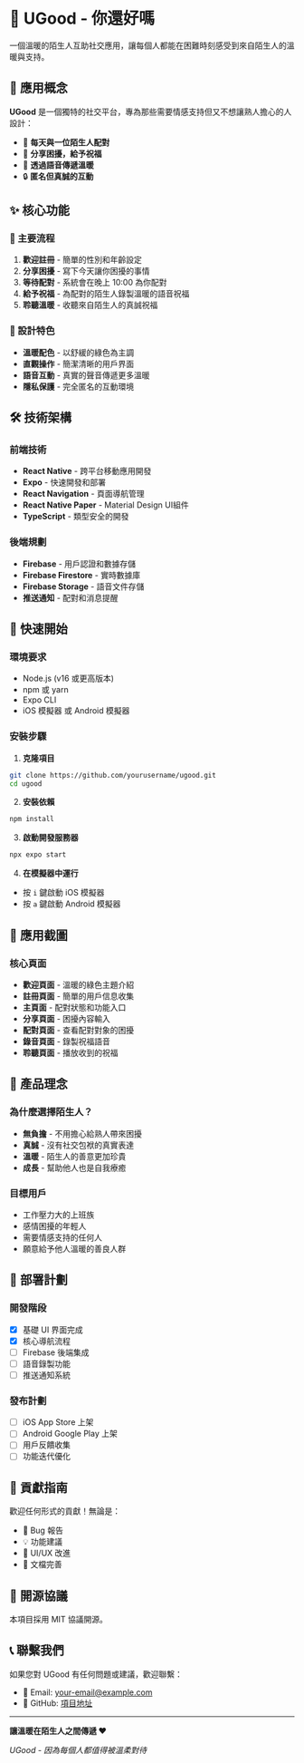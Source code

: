 # 🌟 UGood - 你還好嗎

一個溫暖的陌生人互助社交應用，讓每個人都能在困難時刻感受到來自陌生人的溫暖與支持。

## 📱 應用概念

**UGood** 是一個獨特的社交平台，專為那些需要情感支持但又不想讓熟人擔心的人設計：

- 🤝 **每天與一位陌生人配對**
- 💬 **分享困擾，給予祝福**  
- 🎤 **透過語音傳遞溫暖**
- 🔒 **匿名但真誠的互動**

## ✨ 核心功能

### 🎯 主要流程
1. **歡迎註冊** - 簡單的性別和年齡設定
2. **分享困擾** - 寫下今天讓你困擾的事情
3. **等待配對** - 系統會在晚上 10:00 為你配對
4. **給予祝福** - 為配對的陌生人錄製溫暖的語音祝福
5. **聆聽溫暖** - 收聽來自陌生人的真誠祝福

### 🎨 設計特色
- **溫暖配色** - 以舒緩的綠色為主調
- **直觀操作** - 簡潔清晰的用戶界面
- **語音互動** - 真實的聲音傳遞更多溫暖
- **隱私保護** - 完全匿名的互動環境

## 🛠 技術架構

### 前端技術
- **React Native** - 跨平台移動應用開發
- **Expo** - 快速開發和部署
- **React Navigation** - 頁面導航管理
- **React Native Paper** - Material Design UI組件
- **TypeScript** - 類型安全的開發

### 後端規劃
- **Firebase** - 用戶認證和數據存儲
- **Firebase Firestore** - 實時數據庫
- **Firebase Storage** - 語音文件存儲
- **推送通知** - 配對和消息提醒

## 🚀 快速開始

### 環境要求
- Node.js (v16 或更高版本)
- npm 或 yarn
- Expo CLI
- iOS 模擬器 或 Android 模擬器

### 安裝步驟

1. **克隆項目**
```bash
git clone https://github.com/yourusername/ugood.git
cd ugood
```

2. **安裝依賴**
```bash
npm install
```

3. **啟動開發服務器**
```bash
npx expo start
```

4. **在模擬器中運行**
- 按 `i` 鍵啟動 iOS 模擬器
- 按 `a` 鍵啟動 Android 模擬器

## 📱 應用截圖

### 核心頁面
- **歡迎頁面** - 溫暖的綠色主題介紹
- **註冊頁面** - 簡單的用戶信息收集
- **主頁面** - 配對狀態和功能入口
- **分享頁面** - 困擾內容輸入
- **配對頁面** - 查看配對對象的困擾
- **錄音頁面** - 錄製祝福語音
- **聆聽頁面** - 播放收到的祝福

## 🎯 產品理念

### 為什麼選擇陌生人？
- **無負擔** - 不用擔心給熟人帶來困擾
- **真誠** - 沒有社交包袱的真實表達
- **溫暖** - 陌生人的善意更加珍貴
- **成長** - 幫助他人也是自我療癒

### 目標用戶
- 工作壓力大的上班族
- 感情困擾的年輕人
- 需要情感支持的任何人
- 願意給予他人溫暖的善良人群

## 🚀 部署計劃

### 開發階段
- [x] 基礎 UI 界面完成
- [x] 核心導航流程
- [ ] Firebase 後端集成
- [ ] 語音錄製功能
- [ ] 推送通知系統

### 發布計劃
- [ ] iOS App Store 上架
- [ ] Android Google Play 上架
- [ ] 用戶反饋收集
- [ ] 功能迭代優化

## 🤝 貢獻指南

歡迎任何形式的貢獻！無論是：
- 🐛 Bug 報告
- 💡 功能建議  
- 🎨 UI/UX 改進
- 📝 文檔完善

## 📄 開源協議

本項目採用 MIT 協議開源。

## 📞 聯繫我們

如果您對 UGood 有任何問題或建議，歡迎聯繫：

- 📧 Email: your-email@example.com
- 🐙 GitHub: [項目地址](https://github.com/yourusername/ugood)

---

**讓溫暖在陌生人之間傳遞 ❤️**

*UGood - 因為每個人都值得被溫柔對待* 